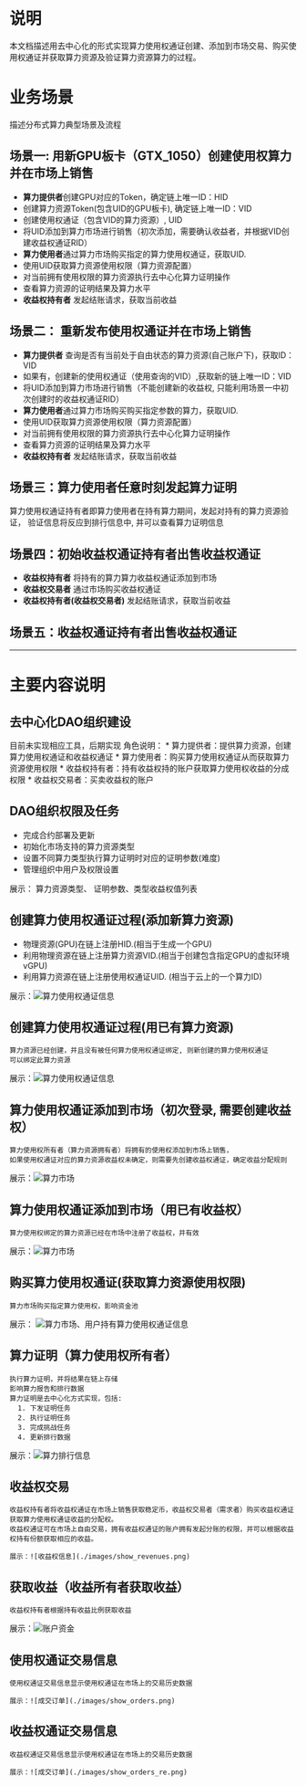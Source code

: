
# 说明
   本文档描述用去中心化的形式实现算力使用权通证创建、添加到市场交易、购买使用权通证并获取算力资源及验证算力资源算力的过程。

# 业务场景
   描述分布式算力典型场景及流程

## 场景一: 用新GPU板卡（GTX_1050）创建使用权算力并在市场上销售
   - **算力提供者**创建GPU对应的Token，确定链上唯一ID：HID
   - 创建算力资源Token(包含UID的GPU板卡), 确定链上唯一ID：VID
   - 创建使用权通证（包含VID的算力资源）, UID
   - 将UID添加到算力市场进行销售（初次添加，需要确认收益者，并根据VID创建收益权通证RID）
   - **算力使用者**通过算力市场购买指定的算力使用权通证，获取UID.
   - 使用UID获取算力资源使用权限（算力资源配置）
   - 对当前拥有使用权限的算力资源执行去中心化算力证明操作
   - 查看算力资源的证明结果及算力水平
   - **收益权持有者** 发起结账请求，获取当前收益

## 场景二： 重新发布使用权通证并在市场上销售
   - **算力提供者** 查询是否有当前处于自由状态的算力资源(自己账户下)，获取ID：VID
   - 如果有，创建新的使用权通证（使用查询的VID）,获取新的链上唯一ID：VID
   - 将UID添加到算力市场进行销售（不能创建新的收益权, 只能利用场景一中初次创建时的收益权通证RID）
   - **算力使用者**通过算力市场购买购买指定参数的算力，获取UID.
   - 使用UID获取算力资源使用权限（算力资源配置）
   - 对当前拥有使用权限的算力资源执行去中心化算力证明操作
   - 查看算力资源的证明结果及算力水平
   - **收益权持有者** 发起结账请求，获取当前收益

## 场景三：算力使用者任意时刻发起算力证明
   算力使用权通证持有者即算力使用者在持有算力期间，发起对持有的算力资源验证，
   验证信息将反应到排行信息中, 并可以查看算力证明信息

## 场景四：初始收益权通证持有者出售收益权通证
   - **收益权持有者** 将持有的算力算力收益权通证添加到市场
   - **收益权交易者** 通过市场购买收益权通证
   - **收益权持有者(收益权交易者)** 发起结账请求，获取当前收益

## 场景五：收益权通证持有者出售收益权通证

---

# 主要内容说明

## 去中心化DAO组织建设
   目前未实现相应工具，后期实现
   角色说明：
      * 算力提供者：提供算力资源，创建算力使用权通证和收益权通证
      * 算力使用者：购买算力使用权通证从而获取算力资源使用权限
      * 收益权持有者：持有收益权持的账户获取算力使用权收益的分成权限
      * 收益权交易者：买卖收益权的账户

## DAO组织权限及任务
   * 完成合约部署及更新
   * 初始化市场支持的算力资源类型
   * 设置不同算力类型执行算力证明时对应的证明参数(难度)
   * 管理组织中用户及权限设置

   展示： 算力资源类型、 证明参数、类型收益权值列表


## 创建算力使用权通证过程(添加新算力资源)
   * 物理资源(GPU)在链上注册HID.(相当于生成一个GPU)
   * 利用物理资源在链上注册算力资源VID.(相当于创建包含指定GPU的虚拟环境vGPU)
   * 利用算力资源在链上注册使用权通证UID. (相当于云上的一个算力ID)
   
   展示：![算力使用权通证信息](./images/show_use_rights.png)
  
## 创建算力使用权通证过程(用已有算力资源)
    算力资源已经创建，并且没有被任何算力使用权通证绑定, 则新创建的算力使用权通证
    可以绑定此算力资源

   展示：![算力使用权通证信息](./images/show_use_rights.png)

## 算力使用权通证添加到市场（初次登录, 需要创建收益权）
    算力使用权所有者（算力资源拥有者）将拥有的使用权添加到市场上销售，
    如果使用权通证对应的算力资源收益权未确定，则需要先创建收益权通证，确定收益分配规则

   展示：![算力市场](./images/show_market_use.png)

## 算力使用权通证添加到市场（用已有收益权）
    算力使用权绑定的算力资源已经在市场中注册了收益权，并有效

   展示：![算力市场](./images/show_market_use.png)

## 购买算力使用权通证(获取算力资源使用权限)
    算力市场购买指定算力使用权，影响资金池

   展示： ![算力市场、用户持有算力使用权通证信息](./images/market_and_users.png)

## 算力证明（算力使用权所有者）
    执行算力证明，并将结果在链上存储
    影响算力报告和排行数据
    算力证明是去中心化方式实现，包括:
      1. 下发证明任务
      2. 执行证明任务
      3. 完成挑战任务
      4. 更新排行数据

   展示：![算力排行信息](./images/show_com_ranks_detail.png)

## 收益权交易 
    收益权持有者将收益权通证在市场上销售获取稳定币，收益权交易者（需求者）购买收益权通证获取算力使用权通证收益的分配权。
    收益权通证可在市场上自由交易，拥有收益权通证的账户拥有发起分账的权限，并可以根据收益权持有份额获取相应的收益。

    展示：![收益权信息](./images/show_revenues.png)

## 获取收益（收益所有者获取收益）
    收益权持有者根据持有收益比例获取收益

   展示：![账户资金](./images/show_balances.png)
   
## 使用权通证交易信息
    使用权通证交易信息显示使用权通证在市场上的交易历史数据

    展示：![成交订单](./images/show_orders.png)

## 收益权通证交易信息
    收益权通证交易信息显示使用权通证在市场上的交易历史数据

    展示：![成交订单](./images/show_orders_re.png)



